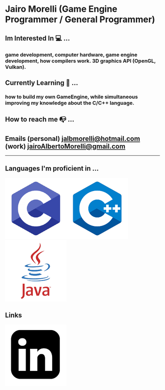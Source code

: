 # Jairo Morelli (Game Engine Programmer / General Programmer)
## Im Interested In :computer: ... 
<h3>game development, computer hardware, game engine development, how compilers work. 3D 
graphics API (OpenGL, Vulkan).<h3>

## Currently Learning :memo: ... 
<h3> how to build my own GameEngine, while simultaneous improving my knowledge about the C/C++ language. <h3>

## How to reach me :mailbox_with_no_mail: ... 
## Emails (personal) jalbmorelli@hotmail.com (work) jairoAlbertoMorelli@gmail.com 
---
## Languages I'm proficient in ... 

![ScreenshotOfCLogo](CLogoE.png)![ScreenshotOFCPLUSPLUSLOGO](C++E.png)![ScreenShotOfJavaLogo](Java-logo-1E.png)

## Links 
[![ScreenshotOfLinkedInLogo](LinkedInLogo.png)](https://www.linkedin.com/in/jairo-morelli-b1018514b)